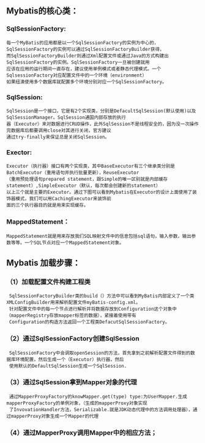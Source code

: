 ## Mybatis的核心类：

  ### SqlSessionFactory: 
    每一个MyBatis的应用都是以一个SqlSessionFactory的实例为中心的，SqlSessionFactory的实例可以通过SqlSessionFactoryBuilder获得，
    而SqlSessionFactoryBuilder则通过Xml配置文件或通过Java的方式构建出SqlSessionFactory的实例。SqlSessionFactory一旦被创建就用
    应该在应用的运行期间一直存在，建议使用单例模式或者静态代理模式。一个SqlsessionFactory对应配置文件中的一个环境（environment）
    如果纽澳使用多个数据库就配置多个环境分别对应一个SqlSessionFactory。
    
  ### SqlSession:
    SqlSession是一个接口，它是有2个实现类，分别是DefacultSqlSession(默认使用)以及SqlSessionManager。SqlSession通国内部存放的执行
    器（Executor）来对数据进行CRUD操作，此外SqlSession不是线程安全的，因为没一次操作完数据库后都要调用close对其进行关闭，官方建议
    通过try-finally来保证总是关闭SqlSession。
    
  ### Exector:
    Executor（执行器）接口有两个实现类，其中BaseExecutor有三个继承类分别是BatchExecutor（重用语句并执行批量更新），ReuseExecutor
    （重用预处理语句prepared statement，跟Simple的唯一区别就是内部缓存statement）,SimpleExecutor（默认，每次都会创建新的statement）
    以上三个就是主要的Executor。通过下图可以看到Mybatis在Executor的设计上面使用了装饰器模式，我们可以用CachingExecutor来装饰前
    面的三个执行器目的就是用来实现缓存。
    
  ### MappedStatement：
    MappedStatement就是用来存放我们SQL映射文件中的信息包括sql语句，输入参数，输出参数等等。一个SQL节点对应一个MappedStatement对象。

## Mybatis 加载步骤：

  ### （1）加载配置文件构建工程类
     SqlSessionFactoryBuilder类的build（）方法中可以看到MyBatis内部定义了一个类XMLConfigBuilder用来解析配置文件myBatis-config.xml。
     针对配置文件中的每一个节点进行解析并将数据存放到Configuration这个对象中（mapperRegistry存放mapper标签的数据），紧接着使用带有
     Configuration的构造方法返回一个工程类DefacutSqlSessionFactory。
  ### （2）通过SqlSessionFactory创建SqlSession
     SqlSessionFactory中会调取openSession的方法，首先拿到之前解析配置文件得到的数据库环境配置，然后生成一个（Executor）执行器，然后
     使用默认的DefaultSqlSession生成一个SqlSession.
  ### （3）通过SqlSession拿到Mapper对象的代理
     通过MapperProxyFactory的knowMapper.get(type) type:为UserMapper.生成mapperProxyFactory的单例对象，（生成的mapperProxy对象实现
     了InvovationHandler方法，Serializable.就是JDK动态代理中的方法调用处理器），通过mapperProxy对象生成一个Mapper的代理
  ### （4）通过MapperProxy调用Mapper中的相应方法；
     
